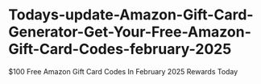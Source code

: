 # Todays-update-Amazon-Gift-Card-Generator-Get-Your-Free-Amazon-Gift-Card-Codes-february-2025
$100 Free Amazon Gift Card Codes In February 2025 Rewards Today
